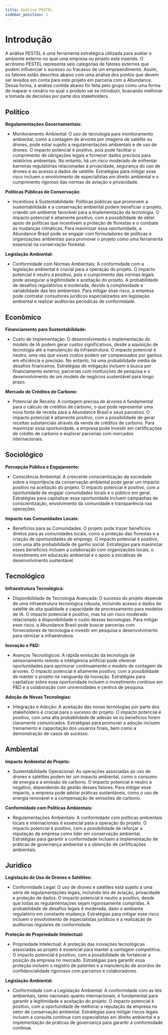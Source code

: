 ```yaml
---
title: Análise PESTEL
sidebar_position: 1
---
```


# Introdução

A análise PESTEL é uma ferramenta estratégica utilizada para avaliar o ambiente externo no qual uma empresa ou projeto está inserido. O acrônimo PESTEL representa seis categorias de fatores externos que podem influenciar o sucesso ou fracasso de um empreendimento. Assim, os fatores estão descritos abaixo com uma análise dos pontos que devem ser levados em conta para este projeto em parceria com a Abundance. Dessa forma, a análise contida abaixo foi feita pelo grupo como uma forma de mapear o cenário no qual o produto vai se introduzir, buscando melhorar a tomada de decisões por parte dos stakeholders.

## Político

**Regulamentações Governamentais:**

- Monitoramento Ambiental: O uso de tecnologia para monitoramento ambiental, como a contagem de árvores por imagens de satélite ou drones, pode estar sujeito a regulamentações ambientais e de uso de drones. O impacto potencial é positivo, pois pode facilitar o cumprimento de obrigações legais e fornecer dados precisos para relatórios ambientais. No entanto, há um risco moderado de enfrentar barreiras regulatórias relacionadas à privacidade, segurança do uso de drones e ao acesso a dados de satélite. Estratégias para mitigar esse risco incluem o envolvimento de especialistas em direito ambiental e o cumprimento rigoroso das normas de aviação e privacidade.

**Políticas Públicas de Conservação:**

- Incentivos à Sustentabilidade: Políticas públicas que promovem a sustentabilidade e a conservação ambiental podem beneficiar o projeto, criando um ambiente favorável para a implementação da tecnologia. O impacto potencial é altamente positivo, com a possibilidade de obter apoio de políticas que incentivem a proteção de florestas e o combate às mudanças climáticas. Para maximizar essa oportunidade, a Abundance Brasil pode se engajar com formuladores de políticas e organizações ambientais para promover o projeto como uma ferramenta essencial na conservação florestal.

**Legislação Ambiental:**

- Conformidade com Normas Ambientais: A conformidade com a legislação ambiental é crucial para a operação do projeto. O impacto potencial é neutro a positivo, pois o cumprimento das normas legais pode assegurar a legitimidade e aceitação do projeto. A probabilidade de desafios regulatórios é moderada, devido à complexidade e variabilidade das leis ambientais. Para mitigar esse risco, a empresa pode contratar consultores jurídicos especializados em legislação ambiental e realizar auditorias periódicas de conformidade.



## Econômico

**Financiamento para Sustentabilidade:**

- Custo de Implementação: O desenvolvimento e implementação do modelo de IA podem gerar custos significativos, desde a aquisição de tecnologia até a manutenção da infraestrutura. O impacto potencial é neutro, uma vez que esses custos podem ser compensados por ganhos em eficiência e precisão. No entanto, há uma probabilidade média de desafios financeiros. Estratégias de mitigação incluem a busca por financiamento externo, parcerias com instituições de pesquisa e o desenvolvimento de um modelo de negócios sustentável para longo prazo.

**Mercado de Créditos de Carbono:**

- Potencial de Receita: A contagem precisa de árvores é fundamental para o cálculo de créditos de carbono, o que pode representar uma nova fonte de receita para a Abundance Brasil e seus parceiros. O impacto potencial é altamente positivo, com a possibilidade de gerar receitas substanciais através da venda de créditos de carbono. Para maximizar essa oportunidade, a empresa pode investir em certificações de crédito de carbono e explorar parcerias com mercados internacionais.


## Sociológico

**Percepção Pública e Engajamento:**

- Consciência Ambiental: A crescente conscientização da sociedade sobre a importância da conservação ambiental pode gerar um impacto positivo na aceitação do projeto. O impacto potencial é positivo, com a oportunidade de engajar comunidades locais e o público em geral. Estratégias para capitalizar essa oportunidade incluem campanhas de conscientização, envolvimento da comunidade e transparência nas operações.

**Impacto nas Comunidades Locais:**
- Benefícios para as Comunidades: O projeto pode trazer benefícios diretos para as comunidades locais, como a proteção das florestas e a criação de oportunidades de emprego. O impacto potencial é positivo, com uma alta probabilidade de ganho social. Estratégias para maximizar esses benefícios incluem a colaboração com organizações locais, o investimento em educação ambiental e o apoio a iniciativas de desenvolvimento sustentável.

## Tecnológico

**Infraestrutura Tecnológica:**

- Disponibilidade de Tecnologia Avançada: O sucesso do projeto depende de uma infraestrutura tecnológica robusta, incluindo acesso a dados de satélite de alta qualidade e capacidade de processamento para modelos de IA. O impacto potencial é positivo, mas há um risco moderado relacionado à disponibilidade e custo dessas tecnologias. Para mitigar esse risco, a Abundance Brasil pode buscar parcerias com fornecedores de tecnologia e investir em pesquisa e desenvolvimento para otimizar a infraestrutura.

**Inovação e P&D:**

- Avanços Tecnológicos: A rápida evolução da tecnologia de sensoriamento remoto e inteligência artificial pode oferecer oportunidades para aprimorar continuamente o modelo de contagem de árvores. O impacto potencial é altamente positivo, com a possibilidade de manter o projeto na vanguarda da inovação. Estratégias para capitalizar sobre essa oportunidade incluem o investimento contínuo em P&D e a colaboração com universidades e centros de pesquisa.

**Adoção de Novas Tecnologias:**

- Integração e Adoção: A aceitação das novas tecnologias por parte dos stakeholders é crucial para o sucesso do projeto. O impacto potencial é positivo, com uma alta probabilidade de adesão se os benefícios forem claramente comunicados. Estratégias para promover a adoção incluem treinamento e capacitação dos usuários finais, bem como a demonstração de casos de sucesso.

## Ambiental

**Impacto Ambiental do Projeto:**

- Sustentabilidade Operacional: As operações associadas ao uso de drones e satélites podem ter um impacto ambiental, como o consumo de energia e a emissão de carbono. O impacto potencial é neutro a negativo, dependendo da gestão desses fatores. Para mitigar esse impacto, a empresa pode adotar práticas sustentáveis, como o uso de energia renovável e a compensação de emissões de carbono.

**Conformidade com Políticas Ambientais:**

- Regulamentações Ambientais: A conformidade com políticas ambientais locais e internacionais é essencial para a operação do projeto. O impacto potencial é positivo, com a possibilidade de reforçar a reputação da empresa como líder em conservação ambiental. Estratégias para garantir a conformidade incluem a implementação de práticas de governança ambiental e a obtenção de certificações ambientais.


## Jurídico

**Legislação de Uso de Drones e Satélites:**

- Conformidade Legal: O uso de drones e satélites está sujeito a uma série de regulamentações legais, incluindo leis de aviação, privacidade e proteção de dados. O impacto potencial é neutro a positivo, desde que todas as regulamentações sejam rigorosamente cumpridas. A probabilidade de desafios legais é moderada, dado o ambiente regulatório em constante mudança. Estratégias para mitigar esse risco incluem o envolvimento de especialistas jurídicos e a realização de auditorias regulares de conformidade.

**Proteção de Propriedade Intelectual:**

- Propriedade Intelectual: A proteção das inovações tecnológicas associadas ao projeto é essencial para manter a vantagem competitiva. O impacto potencial é positivo, com a possibilidade de fortalecer a posição da empresa no mercado. Estratégias para garantir essa proteção incluem o registro de patentes e a manutenção de acordos de confidencialidade rigorosos com parceiros e colaboradores.

**Legislação Ambiental:**

- Conformidade com a Legislação Ambiental: A conformidade com as leis ambientais, tanto nacionais quanto internacionais, é fundamental para garantir a legitimidade e aceitação do projeto. O impacto potencial é positivo, com a oportunidade de melhorar a reputação da empresa no setor de conservação ambiental. Estratégias para mitigar riscos legais incluem a consulta contínua com especialistas em direito ambiental e a implementação de práticas de governança para garantir a conformidade contínua.
